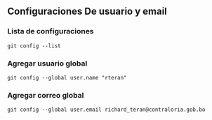 ## Configuraciones De usuario y email
### Lista de configuraciones
```console
git config --list
```
### Agregar usuario global
```console
git config --global user.name "rteran"
```
### Agregar correo global
```console
git config --global user.email richard_teran@contraloria.gob.bo
```